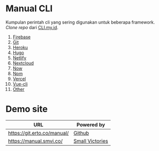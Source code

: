# Manual CLI
Kumpulan perintah cli yang sering digunakan untuk beberapa framework. _Clone repo_ dari [CLI.my.id](https://gnu.my.id).

1. [Firebase](firebase.md)
1. [Git](git.md)
1. [Heroku](heroku.md)
1. [Hugo](hugo.md)
1. [Netlify](netlify.md)
1. [Nextcloud](nextcloud.md)
1. [Now](now.md)
1. [Npm](npm.md)
1. [Vercel](vercel.md)
1. [Vue-cli](vue-cli.md)
1. [Other](other.md)

# Demo site

URL | Powered by
---------|----------
 https://git.erto.co/manual/ | [Github](https://git.erto.co/manual/)
 https://manual.smvi.co/ | [Small Victories](https://manual.smvi.co/)
